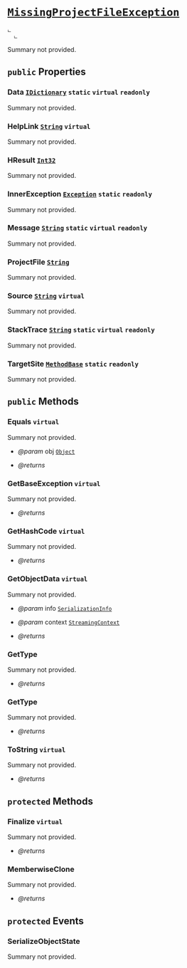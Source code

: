 # <code><a href="MissingProjectFileException.md">MissingProjectFileException</a></code>

```
ட 
  ட 
```

Summary not provided.

## `public` Properties

### Data <code><a href="..\..\..\..\System\Collections\IDictionary.md">IDictionary</a></code> `static` `virtual` `readonly`

Summary not provided.

### HelpLink <code><a href="..\..\..\..\System\String.md">String</a></code> `virtual`

Summary not provided.

### HResult <code><a href="..\..\..\..\System\Int32.md">Int32</a></code>

Summary not provided.

### InnerException <code><a href="..\..\..\..\System\Exception.md">Exception</a></code> `static` `readonly`

Summary not provided.

### Message <code><a href="..\..\..\..\System\String.md">String</a></code> `static` `virtual` `readonly`

Summary not provided.

### ProjectFile <code><a href="..\..\..\..\System\String.md">String</a></code>

Summary not provided.

### Source <code><a href="..\..\..\..\System\String.md">String</a></code> `virtual`

Summary not provided.

### StackTrace <code><a href="..\..\..\..\System\String.md">String</a></code> `static` `virtual` `readonly`

Summary not provided.

### TargetSite <code><a href="..\..\..\..\System\Reflection\MethodBase.md">MethodBase</a></code> `static` `readonly`

Summary not provided.



## `public` Methods

### Equals `virtual`

Summary not provided.

- *@param* obj <code><a href="..\..\..\..\System\Object.md">Object</a></code>

- *@returns* 

### GetBaseException `virtual`

Summary not provided.

- *@returns* 

### GetHashCode `virtual`

Summary not provided.

- *@returns* 

### GetObjectData `virtual`

Summary not provided.

- *@param* info <code><a href="..\..\..\..\System\Runtime\Serialization\SerializationInfo.md">SerializationInfo</a></code>
- *@param* context <code><a href="..\..\..\..\System\Runtime\Serialization\StreamingContext.md">StreamingContext</a></code>

- *@returns* 

### GetType

Summary not provided.

- *@returns* 

### GetType

Summary not provided.

- *@returns* 

### ToString `virtual`

Summary not provided.

- *@returns* 

## `protected` Methods

### Finalize `virtual`

Summary not provided.

- *@returns* 

### MemberwiseClone

Summary not provided.

- *@returns* 

## `protected` Events

### SerializeObjectState

Summary not provided.